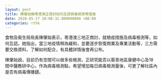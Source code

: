 ```yaml
---
layout: post
title: 陳肇始稱粵港澳正商討如何互認病毒檢測等措施　
date: 2020-05-17 10:08:32.000000000 +08:00
categories: rthk
---
```


食物及衞生局局長陳肇始表示，粵港澳三地正商討，就檢疫措施及病毒檢測等，如何互認。她指出，當三地疫情稍為緩和，並要逐步恢復商業及專業活動等，三方需要交換資料，了解如何配合，有具體詳情後會再公布。

陳肇始說，目前仍有空間可以做多些檢測，正研究能否以葵青地區康健中心及18間中醫教研中心，作為病毒檢測點，希望增加每日病毒檢測量後，可更了解社區內是否有病毒傳播鏈。

